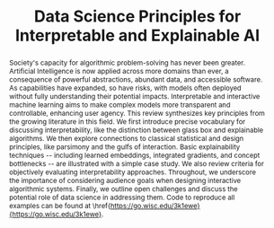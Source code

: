---
layout: paper
title: "Data Science Principles for Interpretable and Explainable AI"
authors: Kris Sankaran
image: /assets/img/interpretability_figure.png
abstract: Society's capacity for algorithmic problem-solving has never been greater.  Artificial Intelligence is now applied across more domains than ever, a consequence of powerful abstractions, abundant data, and accessible software. As capabilities have expanded, so have risks, with models often deployed without fully understanding their potential impacts. Interpretable and interactive machine learning aims to make complex models more transparent and controllable, enhancing user agency. This review synthesizes key principles from the growing literature in this field.  We first introduce precise vocabulary for discussing interpretability, like the distinction between glass box and explainable algorithms. We then explore connections to classical statistical and design principles, like parsimony and the gulfs of interaction. Basic explainability techniques -- including learned embeddings, integrated gradients, and concept bottlenecks -- are illustrated with a simple case study. We also review criteria for objectively evaluating interpretability approaches. Throughout, we underscore the importance of considering audience goals when designing interactive algorithmic systems.  Finally, we outline open challenges and discuss the potential role of data science in addressing them. Code to reproduce all examples can be found at \href{https://go.wisc.edu/3k1ewe}{https://go.wisc.edu/3k1ewe}.
pdfurl: /assets/papers/interpretability_review.pdf
code: https://github.com/krisrs1128/interpretability_review
journalurl: https://doi.org/10.6339/24-JDS1150
journal: Journal of Data Science
---